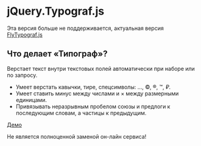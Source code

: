# jQuery.Typograf.js #

Эта версия больше не поддерживается, актуальная версия [FlyTypograf.js](https://github.com/Spearance/FlyTypograf.js)

## Что делает «Типограф»? ##

Верстает текст внутри текстовых полей автоматически при наборе или по запросу.

* Умеет верстать кавычки, тире, спецсимволы: …, ©, ®, ™, ₽.
* Умеет ставить минус между числами и × между размерными единицами.
* Привязывать неразрывным пробелом союзы и предлоги к последующим словам, а частицы к предыдущим.

[Демо](http://spearance.ru/parser3/typograf/)

Не является полноценной заменой он-лайн сервиса!
